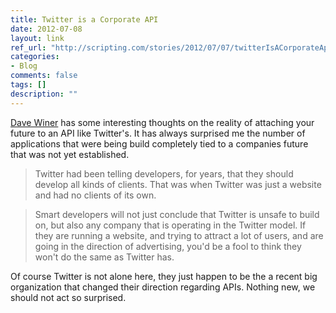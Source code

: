 ```yaml
---
title: Twitter is a Corporate API
date: 2012-07-08
layout: link
ref_url: "http://scripting.com/stories/2012/07/07/twitterIsACorporateApi.html"
categories:
- Blog
comments: false
tags: []
description: ""
---
```

[Dave Winer][1] has some interesting thoughts on the reality of attaching your future to an API like Twitter's. It has always surprised me the number of applications that were being build completely tied to a companies future that was not yet established. 

>Twitter had been telling developers, for years, that they should develop all kinds of clients. That was when Twitter was just a website and had no clients of its own.

>Smart developers will not just conclude that Twitter is unsafe to build on, but also any company that is operating in the Twitter model. If they are running a website, and trying to attract a lot of users, and are going in the direction of advertising, you'd be a fool to think they won't do the same as Twitter has.

Of course Twitter is not alone here, they just happen to be the a recent big organization that changed their direction regarding APIs. Nothing new, we should not act so surprised.

[1]:http://scripting.com/stories/2012/07/07/twitterIsACorporateApi.html
